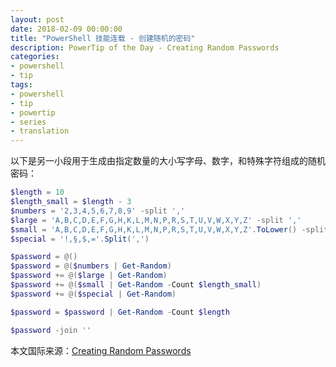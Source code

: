 ```yaml
---
layout: post
date: 2018-02-09 00:00:00
title: "PowerShell 技能连载 - 创建随机的密码"
description: PowerTip of the Day - Creating Random Passwords
categories:
- powershell
- tip
tags:
- powershell
- tip
- powertip
- series
- translation
---
```

以下是另一小段用于生成由指定数量的大小写字母、数字，和特殊字符组成的随机密码：

```powershell
$length = 10
$length_small = $length - 3
$numbers = '2,3,4,5,6,7,8,9' -split ','
$large = 'A,B,C,D,E,F,G,H,K,L,M,N,P,R,S,T,U,V,W,X,Y,Z' -split ','
$small = 'A,B,C,D,E,F,G,H,K,L,M,N,P,R,S,T,U,V,W,X,Y,Z'.ToLower() -split ','
$special = '!,§,$,='.Split(',')

$password = @()
$password = @($numbers | Get-Random)
$password += @($large | Get-Random)
$password += @($small | Get-Random -Count $length_small)
$password += @($special | Get-Random)

$password = $password | Get-Random -Count $length

$password -join ''
```

<!--more-->
本文国际来源：[Creating Random Passwords](http://community.idera.com/powershell/powertips/b/tips/posts/creating-randompasswords)
